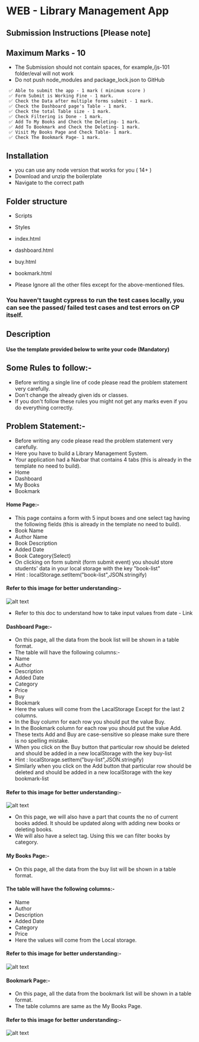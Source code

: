 # WEB - Library Management App

## Submission Instructions [Please note]

## Maximum Marks - 10

- The Submission should not contain spaces, for example,/js-101 folder/eval will not work
- Do not push node_modules and package_lock.json to GitHub

```
 ✅ Able to submit the app - 1 mark ( minimum score )
 ✅ Form Submit is Working Fine - 1 mark.
 ✅ Check the Data after multiple forms submit - 1 mark.
 ✅ Check the Dashboard page's Table - 1 mark.
 ✅ Check the total Table size - 1 mark.
 ✅ Check Filtering is Done - 1 mark.
 ✅ Add To My Books and Check the Deleting- 1 mark.
 ✅ Add To Bookmark and Check the Deleting- 1 mark.
 ✅ Visit My Books Page and Check Table- 1 mark.
 ✅ Check The Bookmark Page- 1 mark. 
```

## Installation

- you can use any node version that works for you ( 14+ )
- Download and unzip the boilerplate
- Navigate to the correct path

## Folder structure

- Scripts
- Styles
- index.html
- dashboard.html
- buy.html
- bookmark.html


- Please Ignore all the other files except for the above-mentioned files.

### You haven't taught cypress to run the test cases locally, you can see the passed/ failed test cases and test errors on CP itself.

## Description

#### Use the template provided below to write your code (Mandatory)

## Some Rules to follow:-

- Before writing a single line of code please read the problem statement very carefully.
- Don't change the already given ids or classes.
- If you don't follow these rules you might not get any marks even if you do everything correctly.

## Problem Statement:-

- Before writing any code please read the problem statement very carefully.
- Here you have to build a Library Management System.
- Your application had a Navbar that contains 4 tabs (this is already in the template no need to build).
- Home
- Dashboard
- My Books
- Bookmark
#### Home Page:-
- This page contains a form with 5 input boxes and one select tag having the following fields (this is already in the template no need to build).
- Book Name
- Author Name
- Book Description
- Added Date
- Book Category(Select)
- On clicking on form submit (form submit event) you should store students' data in your local storage with the key "book-list"
- Hint : localStorage.setItem("book-list",JSON.stringify)

#### Refer to this image for better understanding:-

![alt text](https://masai-course.s3.ap-south-1.amazonaws.com/editor/uploads/2022-08-18/Screenshot%202022-08-18%20at%2010.12.16%20AM_354865.png)

- Refer to this doc to understand how to take input values from date - Link
#### Dashboard Page:-
- On this page, all the data from the book list will be shown in a table format.
- The table will have the following columns:-
- Name
- Author
- Description
- Added Date
- Category
- Price
- Buy
- Bookmark
- Here the values will come from the LacalStorage Except for the last 2 columns.
- In the Buy column for each row you should put the value Buy.
- In the Bookmark column for each row you should put the value Add.
- These texts Add and Buy are case-sensitive so please make sure there is no spelling mistake.
- When you click on the Buy button that particular row should be deleted and should be added in a new localStorage with the key buy-list
- Hint : localStorage.setItem("buy-list",JSON.stringify)
- Similarly when you click on the Add button that particular row should be deleted and should be added in a new localStorage with the key bookmark-list

#### Refer to this image for better understanding:-
![alt text](https://masai-course.s3.ap-south-1.amazonaws.com/editor/uploads/2022-08-18/Screenshot%202022-08-18%20at%2010.18.48%20AM_713775.png)

- On this page, we will also have a part that counts the no of current books added. It should be updated along with adding new books or deleting books.
- We will also have a select tag. Using this we can filter books by category.
#### My Books Page:-
- On this page, all the data from the buy list will be shown in a table format.
#### The table will have the following columns:-
- Name
- Author
- Description
- Added Date
- Category
- Price
- Here the values will come from the Local storage.
#### Refer to this image for better understanding:-
![alt text](https://i.imgur.com/KM7kYcS.png)

#### Bookmark Page:-
- On this page, all the data from the bookmark list will be shown in a table format.
- The table columns are same as the My Books Page.
#### Refer to this image for better understanding:-
![alt text](https://i.imgur.com/YDDioy9.png)

